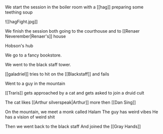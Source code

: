 We start the session in the boiler room with a [[hag]] preparing some teething soup

![[hagFight.jpg]]

We finish the session both going to the courthouse and to [[Renaer Neverember|Renaer's]] house

Hobson's hub

We go to a fancy bookstore.

We went to the black staff tower.

[[galadriel]] tries to hit on the [[Blackstaff]] and fails

Went to a guy in the mountain

[[Traris]] gets approached by a cat and gets asked to join a druid cult

The cat likes [[Arthur silverspeak|Arthur]] more then [[Dan Sing]]

On the mountain, we meet a monk called Halam
The guy has weird vibes
He has a vision of weird shit

Then we went back to the black staff
And joined the [[Gray Hands]]
